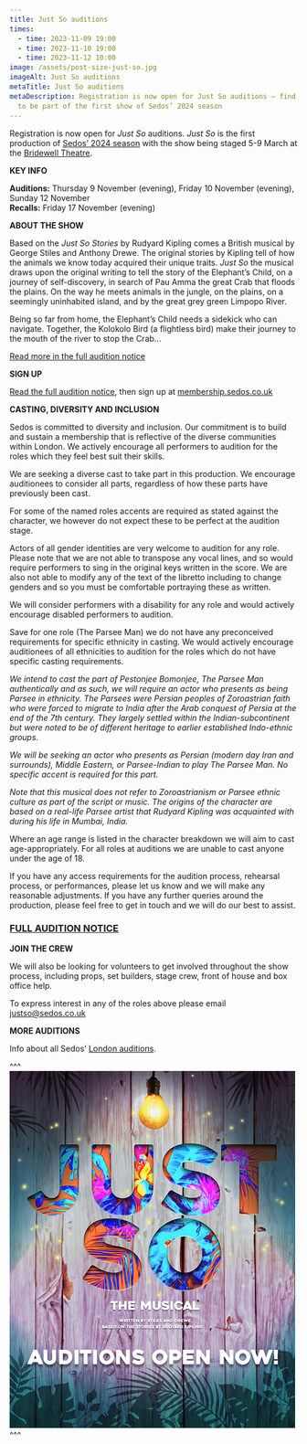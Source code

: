 ```yaml
---
title: Just So auditions
times:
  - time: 2023-11-09 19:00
  - time: 2023-11-10 19:00
  - time: 2023-11-12 10:00
image: /assets/post-size-just-so.jpg
imageAlt: Just So auditions
metaTitle: Just So auditions
metaDescription: Registration is now open for Just So auditions – find out how
  to be part of the first show of Sedos’ 2024 season
---
```

Registration is now open for *Just So* auditions. *Just So* is the first production of [Sedos’ 2024 season](https://www.sedos.co.uk/news/2023-09-14-sedos-2024-season) with the show being staged 5-9 March at the [Bridewell Theatre](https://www.sedos.co.uk/venues/bridewell). 

**KEY INFO**

**Auditions:** Thursday 9 November (evening), Friday 10 November (evening), Sunday 12 November\
**Recalls:** Friday 17 November (evening)

**ABOUT THE SHOW**

Based on the *Just So Stories* by Rudyard Kipling comes a British musical by George Stiles and Anthony Drewe. The original stories by Kipling tell of how the animals we know today acquired their unique traits. *Just So* the musical draws upon the original writing to tell the story of the Elephant’s Child, on a journey of self-discovery, in search of Pau Amma the great Crab that floods the plains. On the way he meets animals in the jungle, on the plains, on a seemingly uninhabited island, and by the great grey green Limpopo River.

Being so far from home, the Elephant’s Child needs a sidekick who can navigate. Together, the Kolokolo Bird (a flightless bird) make their journey to the mouth of the river to stop the Crab...

[Read more in the full audition notice](https://drive.google.com/drive/folders/12jf3KdeXp0iSfh9rsE5Nd2Lo62lzzCNX?usp=drive_link)

[](https://drive.google.com/drive/folders/12jf3KdeXp0iSfh9rsE5Nd2Lo62lzzCNX?usp=drive_link)**SIGN UP**

[Read the full audition notice](https://drive.google.com/drive/folders/12jf3KdeXp0iSfh9rsE5Nd2Lo62lzzCNX?usp=drive_link), then sign up at [membership.sedos.co.uk](https://membership.sedos.co.uk/signup/116)

**CASTING, DIVERSITY AND INCLUSION**

Sedos is committed to diversity and inclusion. Our commitment is to build and sustain a membership that is reflective of the diverse communities within London. We actively encourage all performers to audition for the roles which they feel best suit their skills.

We are seeking a diverse cast to take part in this production. We encourage auditionees to consider all parts, regardless of how these parts have previously been cast.

For some of the named roles accents are required as stated against the character, we however do not expect these to be perfect at the audition stage. 

Actors of all gender identities are very welcome to audition for any role. Please note that we are not able to transpose any vocal lines, and so would require performers to sing in the original keys written in the score. We are also not able to modify any of the text of the libretto including to change genders and so you must be comfortable portraying these as written.

We will consider performers with a disability for any role and would actively encourage disabled performers to audition.

Save for one role (The Parsee Man) we do not have any preconceived requirements for specific ethnicity in casting. We would actively encourage auditionees of all ethnicities to audition for the roles which do not have specific casting requirements.

*We intend to cast the part of Pestonjee Bomonjee, The Parsee Man authentically and as such, we will require an actor who presents as being Parsee in ethnicity. The Parsees were Persian peoples of Zoroastrian faith who were forced to migrate to India after the Arab conquest of Persia at the end of the 7th century. They largely settled within the Indian-subcontinent but were noted to be of different heritage to earlier established Indo-ethnic groups.*

*We will be seeking an actor who presents as Persian (modern day Iran and surrounds), Middle Eastern, or Parsee-Indian to play The Parsee Man. No specific accent is required for this part.*

*Note that this musical does not refer to Zoroastrianism or Parsee ethnic culture as part of the script or music. The origins of the character are based on a real-life Parsee artist that Rudyard Kipling was acquainted with during his life in Mumbai, India.*

Where an age range is listed in the character breakdown we will aim to cast age-appropriately. For all roles at auditions we are unable to cast anyone under the age of 18.

If you have any access requirements for the audition process, rehearsal process, or performances, please let us know and we will make any reasonable adjustments. If you have any further queries around the production, please feel free to get in touch and we will do our best to assist.

### [FULL AUDITION NOTICE](https://drive.google.com/drive/folders/12jf3KdeXp0iSfh9rsE5Nd2Lo62lzzCNX?usp=drive_link)

**JOIN THE CREW**

We will also be looking for volunteers to get involved throughout the show process, including props, set builders, stage crew, front of house and box office help.

To express interest in any of the roles above please email [justso@sedos.co.uk](mailto:justso@sedos.co.uk)

**MORE AUDITIONS**

Info about all Sedos’ [London auditions](https://www.sedos.co.uk/get-involved).

^^^
![Just So auditions](/assets/js-auditions-open-now-post-copy.jpg)
^^^